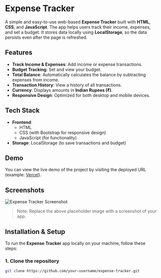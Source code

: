 # Expense Tracker

A simple and easy-to-use web-based **Expense Tracker** built with **HTML**, **CSS**, and **JavaScript**. The app helps users track their income, expenses, and set a budget. It stores data locally using **LocalStorage**, so the data persists even after the page is refreshed.

## Features

- **Track Income & Expenses**: Add income or expense transactions.
- **Budget Tracking**: Set and view your budget.
- **Total Balance**: Automatically calculates the balance by subtracting expenses from income.
- **Transaction History**: View a history of all transactions.
- **Currency**: Displays amounts in **Indian Rupees (₹)**.
- **Responsive Design**: Optimized for both desktop and mobile devices.

## Tech Stack

- **Frontend**: 
  - HTML
  - CSS (with Bootstrap for responsive design)
  - JavaScript (for functionality)
- **Storage**: LocalStorage (to save transactions and budget)

## Demo

You can view the live demo of the project by visiting the deployed URL (example: [Vercel](https://your-vercel-deployment-url)).

## Screenshots

![Expense Tracker Screenshot](https://via.placeholder.com/800x400?text=Screenshot+of+Expense+Tracker)

> Note: Replace the above placeholder image with a screenshot of your app.

## Installation & Setup

To run the **Expense Tracker** app locally on your machine, follow these steps:

### 1. Clone the repository

```bash
git clone https://github.com/your-username/expense-tracker.git
